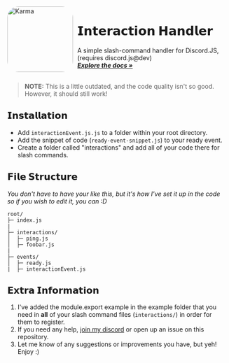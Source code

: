 <img width="150" height="150" align="left" style="float: left; margin: 0 10px 0 0; border-radius: 25px;" alt="Karma" src="https://cdn.discordapp.com/attachments/826512246834200606/866068901452054548/HwP9FKOsXQflAAAAAElFTkSuQmCC.png"> 

# 𝗜𝗻𝘁𝗲𝗿𝗮𝗰𝘁𝗶𝗼𝗻 𝗛𝗮𝗻𝗱𝗹𝗲𝗿

  <p align="left">
    A simple slash-command handler for Discord.JS, (requires discord.js@dev)
    <br />
  <a href="https://github.com/larkify/Interaction-Handler/"><strong><i>Explore the docs »</i></strong></a>
    <br />
    <br />
  </p>
</p>

> **NOTE:** This is a little outdated, and the code quality isn't so good. However, it should still work!
 
## 𝗜𝗻𝘀𝘁𝗮𝗹𝗹𝗮𝘁𝗶𝗼𝗻 
- Add `interactionEvent.js.js` to a folder within your root directory.
- Add the snippet of code (`ready-event-snippet.js`) to your ready event.
- Create a folder called "interactions" and add all of your code there for slash commands. 

## 𝗙𝗶𝗹𝗲 𝗦𝘁𝗿𝘂𝗰𝘁𝘂𝗿𝗲
*You don't have to have your like this, but it's how I've set it up in the code so if you wish to edit it, you can :D*
```
root/
├─ index.js
|
├─ interactions/
│  ├─ ping.js
│  ├─ foobar.js
|
├─ events/
│  ├─ ready.js
|  ├─ interactionEvent.js

```

## 𝗘𝘅𝘁𝗿𝗮 𝗜𝗻𝗳𝗼𝗿𝗺𝗮𝘁𝗶𝗼𝗻
1. I've added the module.export example in the example folder that you need in **all** of your slash command files (`interactions/`) in order for them to register.
2. If you need any help, [join my discord](https://larkx.xyz/discord) or open up an issue on this repository.
3. Let me know of any suggestions or improvements you have, but yeh! Enjoy :)

